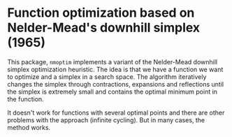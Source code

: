 # Function optimization based on Nelder-Mead's downhill simplex (1965)

This package, `nmoptim` implements a variant of the Nelder-Mead downhill simplex optimization heuristic. The idea is that we have a function we want to optimize and a simplex in a search space. The algorithm iteratively changes the simplex through contractions, expansions and reflections until the simplex is extremely small and contains the optimal minimum point in the function.

It doesn't work for functions with several optimal points and there are other problems with the approach (infinite cycling). But in many cases, the method works.
